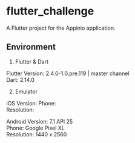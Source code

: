 # flutter_challenge

A Flutter project for the Appinio application.

## Environment

1. Flutter & Dart

Flutter Version: 2.4.0-1.0.pre.119 | master channel  
Dart: 2.14.0

2. Emulator

iOS
Version:
Phone:  
Resolution:

Android
Version: 7.1 API 25  
Phone: Google Pixel XL  
Resolution: 1440 x 2560
